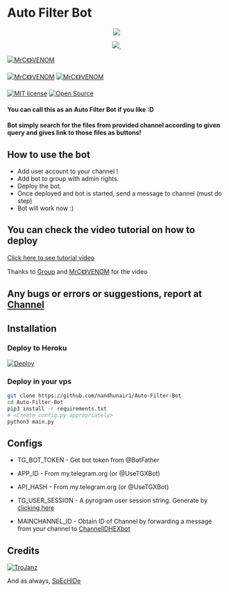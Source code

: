 # Auto Filter Bot

<p align="center">
  <a href="https://www.python.org">
    <img src="http://ForTheBadge.com/images/badges/made-with-python.svg">

  </a>
</p>
<p align="center">
  <a href="https://github.com/nandhunair1/Auto-Filter-Bot/stargazers">
    <img src="https://img.shields.io/github.com/nandhunair1/Auto-Filter-Bot?style=social">

  </a>
  
  <a href="https://github.com/nandhunair1/Auto-Filter-Bot/fork">
    <img ?label=Fork&style=social">

  </a>  
</p>

[![MrC《》VENOM](https://img.shields.io/badge/MrC_VENOM-Channel-orange?style=for-the-badge&logo=telegram)](https://telegram.dog/TV_SERIES_ON)  
ㅤㅤㅤㅤㅤㅤㅤ  
[![MrC《》VENOM](https://img.shields.io/badge/MrC_VENOM-Support-red?style=flat&logo=telegram)](https://telegram.dog/tvseriezzz)  [![MrC《》VENOM](https://img.shields.io/badge/MrC_VENOM-Website-red?style=flat&logo=CodersRank)](https://nandhunair1.me)  
ㅤㅤㅤㅤㅤㅤㅤ  
[![MIT license](https://img.shields.io/badge/License-MIT-blue?style=flat)](https://github.com/TroJanzHEX/Auto-Filter-Bot/blob/main/COPYING)  [![Open Source](https://badges.frapsoft.com/os/v2/open-source.svg?v=103)](https://github.com/TroJanzHEX/Auto-Filter-Bot)





#### You can call this as an Auto Filter Bot if you like :D
#### Bot simply search for the files from provided channel according to given query and gives link to those files as buttons!

## How to use the bot
* Add user account to your channel !
* Add bot to group with admin rights.
* Deploy the bot.
* Once deployed and bot is started, send a message to channel (must do step)
* Bot will work now :)


## You can check the video tutorial on how to deploy

[Click here to see tutorial video](https://youtu.be/KQVYQAOsFYY)

Thanks to [Group](https://telegram.dog/tvseriezzz) and [MrC《》VENOM](https://telegram.dog/MrC_VENOM) for the video

## Any bugs or errors or suggestions, report at [Channel](https://telegram.dog/TV_SERIES_ON)


## Installation

### Deploy to Heroku
[![Deploy](https://www.herokucdn.com/deploy/button.svg)](https://heroku.com/deploy?template=https://github.com/nandhunair1/Auto-Filter-Bot)

### Deploy in your vps
```sh
git clone https://github.com/nandhunair1/Auto-Filter-Bot
cd Auto-Filter-Bot
pip3 install -r requirements.txt
# <Create config.py appropriately>
python3 main.py
```

## Configs

* TG_BOT_TOKEN  - Get bot token from @BotFather

* APP_ID        - From my.telegram.org (or @UseTGXBot)

* API_HASH      - From my.telegram.org (or @UseTGXBot)

* TG_USER_SESSION  - A pyrogram user session string. Generate by [clicking here](https://repl.it/@SpEcHiDe/GenerateStringSession)

* MAINCHANNEL_ID - Obtain ID of Channel by forwarding a message from your channel to [ChannelIDHEXbot](https://telegram.dog/channelidhexbot)

## Credits

[![TroJanz](https://img.shields.io/badge/Pyrogram%20-%23F37626.svg?&style=for-the-badge&logo=telegram&logoColor=white)](https://github.com/pyrogram/pyrogram)

And as always, [SpEcHlDe](https://telegram.dog/SpEcHlDe)
